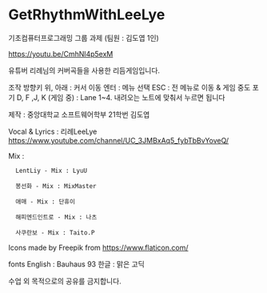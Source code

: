 # GetRhythmWithLeeLye
기초컴퓨터프로그래밍 그룹 과제 (팀원 : 김도엽 1인)

https://youtu.be/CmhNl4p5exM

유튜버 리례님의 커버곡들을 사용한 리듬게임입니다.

조작
 방향키 위, 아래 : 커서 이동
 엔터 : 메뉴 선택
 ESC : 전 메뉴로 이동 & 게임 중도 포기
 D, F ,J, K (게임 중) : Lane 1~4. 내려오는 노트에 맞춰서 누르면 됩니다


제작 : 중앙대학교 소프트웨어학부 21학번 김도엽

Vocal & Lyrics : 리례LeeLye https://www.youtube.com/channel/UC_3JMBxAq5_fybTbBvYoveQ/

Mix :

      LentLiy - Mix : LyuU

      봉선화 - Mix : MixMaster
      
      애매 - Mix : 단휴이
      
      해피엔드인트로 - Mix : 나츠
      
      사쿠란보 - Mix : Taito.P

Icons made by Freepik from https://www.flaticon.com/

fonts
English : Bauhaus 93
한글 : 맑은 고딕

수업 외 목적으로의 공유를 금지합니다.
